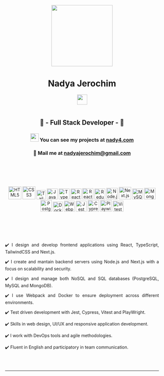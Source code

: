 <div class="text" align="center">
      <img src="https://pbs.twimg.com/media/FTSdc3KUYAAyDK2.jpg" width="200px">
      <h1>Nadya Jerochim</h1>
      <a href="https://www.linkedin.com/in/nady4/"><img src="https://img.shields.io/badge/LinkedIn-0077B5?style=for-the-badge&logo=linkedin&logoColor=white" height="33px"/></a>
      <br></br>
      <h2>💎 - Full Stack Developer - 💎</h2>
      <h3 align="center"><img src="https://user-images.githubusercontent.com/5679180/79618120-0daffb80-80be-11ea-819e-d2b0fa904d07.gif" width="27px">  You can see my projects at <a href="https://nady4.com/">nady4.com</a></h3>
      <h3 align="center">📩  Mail me at <a href="mailto:nadyajerochim@gmail.com">nadyajerochim@gmail.com</a></h3>
      <br></br>
      <br></br>
      <p align="center">
      <a href="https://www.w3.org/TR/html5/" title="HTML5"><img src="https://github.com/tomchen/stack-icons/blob/master/logos/html-5.svg" alt="HTML5" height="42px"></a>
      <a href="https://www.w3.org/TR/CSS/" title="CSS3"><img src="https://github.com/tomchen/stack-icons/blob/master/logos/css-3.svg" alt="CSS3" height="42px"></a>
      <a href="https://tailwindcss.com/" title="TailwindCSS"><img src="https://github.com/tomchen/stack-icons/blob/master/logos/tailwindcss-icon.svg" alt="TailwindCSS" height="30px"></a>
      <a href="https://developer.mozilla.org/en-US/docs/Web/JavaScript" title="JavaScript"><img src="https://github.com/tomchen/stack-icons/blob/master/logos/javascript.svg" alt="JavaScript" width="35px"></a>
      <a href="https://www.typescriptlang.org/" title="Typescript"><img src="https://raw.githubusercontent.com/tomchen/stack-icons/634d5c036a2a7ca0115c94ab2ce86c7e79e01e13/logos/typescript-icon.svg" alt="Typescript" height="35px"></a>
      <a href="https://reactjs.org/" title="React"><img src="https://raw.githubusercontent.com/tomchen/stack-icons/634d5c036a2a7ca0115c94ab2ce86c7e79e01e13/logos/react.svg" alt="React" height="35px"></a>
      <a href="https://tanstack.com/query/v3" title="React Query"><img src="https://miro.medium.com/v2/resize:fit:1200/1*elhu-42TzQEdsFjKDbQhhA.png" alt="React Query" height="36px"></a>
      <a href="https://www.reduxjs.org/" title="Redux"><img src="https://github.com/tomchen/stack-icons/blob/master/logos/redux.svg" alt="Redux" height="35px"></a>
      <a href="https://nodejs.org/" title="Node.js"><img src="https://raw.githubusercontent.com/tomchen/stack-icons/634d5c036a2a7ca0115c94ab2ce86c7e79e01e13/logos/nodejs-icon.svg" alt="Node.js" height="37px"></a>
      <a href="https://nextjs.org/" title="Next.js"><img src="https://cdn.worldvectorlogo.com/logos/next-js.svg" alt="Next.js" height="40px"></a>
      <a href="https://dev.mysql.com/" title="MySQL"><img src="https://raw.githubusercontent.com/tomchen/stack-icons/634d5c036a2a7ca0115c94ab2ce86c7e79e01e13/logos/mysql.svg" alt="MySQL" height="35px"></a>
      <a href="https://www.mongodb.org/" title="MongoDB"><img src="https://cdn.iconscout.com/icon/free/png-512/free-mongodb-4-1175139.png" alt="MongoDB" height="37px"></a>
      <a href="https://www.postgresql.org/" title="PostgreSQL"><img src="https://github.com/get-icon/geticon/blob/master/icons/postgresql.svg" alt="PostgreSQL" height="37px"></a>
      <a href="https://docker.com/" title="Docker"><img src="https://github.com/tomchen/stack-icons/blob/master/logos/docker-icon.svg" alt="Docker" height="32px"></a>
      <a href="https://webpack.js.org/" title="Webpack"><img src="https://github.com/tomchen/stack-icons/blob/master/logos/webpack.svg" alt="Webpack" height="35px"></a>
      <a href="https://www.jest.io/" title="Jest"><img src="https://github.com/get-icon/geticon/blob/master/icons/jest.svg" alt="Jest" height="35px"></a>
      <a href="https://cypress.io/" title="Cypress"><img src="https://github.com/tomchen/stack-icons/blob/master/logos/cypress.svg" alt="Cypress" height="37px"></a>
      <a href="https://playwright.dev/" title="Playwright"><img src="https://pbs.twimg.com/profile_images/1318604600677527552/stk8sqYZ_400x400.png" alt="Playwirght" height="37px"></a>
      <a href="https://vitest.dev/" title="Vitest"><img src="https://vitest.dev/logo.svg" alt="Vitest" height="35px"></a>
      </p>
      <br></br>
      <br></br>
      <p align="justify">✔️ I design and develop frontend applications using React, TypeScript, TailwindCSS and Next.js.</p>
      <p align="justify">✔️ I create and mantain backend servers using Node.js and Next.js with a focus on scalability and security.</p>
      <p align="justify">✔️ I design and manage both NoSQL and SQL databases (PostgreSQL, MySQL and MongoDB).</p>
      <p align="justify">✔️ I use Webpack and Docker to ensure deployment across different environments.</p>
      <p align="justify">✔️ Test driven development with Jest, Cypress, Vitest and PlayWright.</p>
      <p align="justify">✔️ Skills in web design, UI/UX and responsive application development.</p>
      <p align="justify">✔️ I work with DevOps tools and agile methodologies.</p>
      <p align="justify">✔️ Fluent in English and participatory in team communication.</p>
      <br></br>
      <hr>
</div>
